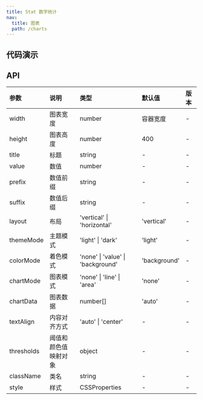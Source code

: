 ```yaml
---
title: Stat 数字统计
nav:
  title: 图表
  path: /charts
---
```


## 代码演示

<code src="./demo/basic.tsx" title="基础数字统计"></code>

## API

| 参数       | 说明                 | 类型                              | 默认值       | 版本 |
| :--------- | :------------------- | :-------------------------------- | :----------- | :--- |
| width      | 图表宽度             | number                            | 容器宽度     | -    |
| height     | 图表高度             | number                            | 400          | -    |
| title      | 标题                 | string                            | -            | -    |
| value      | 数值                 | number                            | -            | -    |
| prefix     | 数值前缀             | string                            | -            | -    |
| suffix     | 数值后缀             | string                            | -            | -    |
| layout     | 布局                 | 'vertical' \| 'horizontal'        | 'vertical'   | -    |
| themeMode  | 主题模式             | 'light' \| 'dark'                 | 'light'      | -    |
| colorMode  | 着色模式             | 'none' \| 'value' \| 'background' | 'background' | -    |
| chartMode  | 图表模式             | 'none' \| 'line' \| 'area'        | 'none'       | -    |
| chartData  | 图表数据             | number[]                          | 'auto'       | -    |
| textAlign  | 内容对齐方式         | 'auto' \| 'center'                | -            | -    |
| thresholds | 阈值和颜色值映射对象 | object                            | -            | -    |
| className  | 类名                 | string                            | -            | -    |
| style      | 样式                 | CSSProperties                     | -            | -    |
